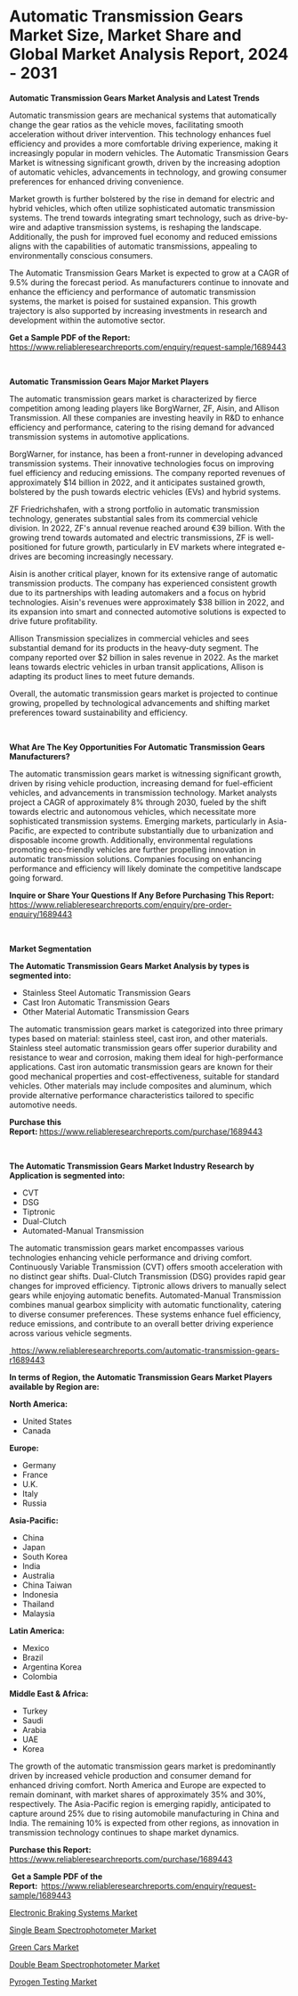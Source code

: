 <p><h1>Automatic Transmission Gears Market Size, Market Share and Global Market Analysis Report, 2024 - 2031</h1></p><p><strong>Automatic Transmission Gears Market Analysis and Latest Trends</strong></p>
<p><p>Automatic transmission gears are mechanical systems that automatically change the gear ratios as the vehicle moves, facilitating smooth acceleration without driver intervention. This technology enhances fuel efficiency and provides a more comfortable driving experience, making it increasingly popular in modern vehicles. The Automatic Transmission Gears Market is witnessing significant growth, driven by the increasing adoption of automatic vehicles, advancements in technology, and growing consumer preferences for enhanced driving convenience.</p><p>Market growth is further bolstered by the rise in demand for electric and hybrid vehicles, which often utilize sophisticated automatic transmission systems. The trend towards integrating smart technology, such as drive-by-wire and adaptive transmission systems, is reshaping the landscape. Additionally, the push for improved fuel economy and reduced emissions aligns with the capabilities of automatic transmissions, appealing to environmentally conscious consumers.</p><p>The Automatic Transmission Gears Market is expected to grow at a CAGR of 9.5% during the forecast period. As manufacturers continue to innovate and enhance the efficiency and performance of automatic transmission systems, the market is poised for sustained expansion. This growth trajectory is also supported by increasing investments in research and development within the automotive sector.</p></p>
<p><strong>Get a Sample PDF of the Report:&nbsp;</strong> <a href="https://www.reliableresearchreports.com/enquiry/request-sample/1689443?utm_campaign=34&utm_medium=2&utm_source=Github&utm_content=ia&utm_term=02112024&utm_id=automatic-transmission-gears">https://www.reliableresearchreports.com/enquiry/request-sample/1689443</a></p>
<p>&nbsp;</p>
<p><strong>Automatic Transmission Gears Major Market Players</strong></p>
<p><p>The automatic transmission gears market is characterized by fierce competition among leading players like BorgWarner, ZF, Aisin, and Allison Transmission. All these companies are investing heavily in R&D to enhance efficiency and performance, catering to the rising demand for advanced transmission systems in automotive applications.</p><p>BorgWarner, for instance, has been a front-runner in developing advanced transmission systems. Their innovative technologies focus on improving fuel efficiency and reducing emissions. The company reported revenues of approximately $14 billion in 2022, and it anticipates sustained growth, bolstered by the push towards electric vehicles (EVs) and hybrid systems.</p><p>ZF Friedrichshafen, with a strong portfolio in automatic transmission technology, generates substantial sales from its commercial vehicle division. In 2022, ZF's annual revenue reached around €39 billion. With the growing trend towards automated and electric transmissions, ZF is well-positioned for future growth, particularly in EV markets where integrated e-drives are becoming increasingly necessary.</p><p>Aisin is another critical player, known for its extensive range of automatic transmission products. The company has experienced consistent growth due to its partnerships with leading automakers and a focus on hybrid technologies. Aisin's revenues were approximately $38 billion in 2022, and its expansion into smart and connected automotive solutions is expected to drive future profitability.</p><p>Allison Transmission specializes in commercial vehicles and sees substantial demand for its products in the heavy-duty segment. The company reported over $2 billion in sales revenue in 2022. As the market leans towards electric vehicles in urban transit applications, Allison is adapting its product lines to meet future demands.</p><p>Overall, the automatic transmission gears market is projected to continue growing, propelled by technological advancements and shifting market preferences toward sustainability and efficiency.</p></p>
<p>&nbsp;</p>
<p><strong>What Are The Key Opportunities For Automatic Transmission Gears Manufacturers?</strong></p>
<p><p>The automatic transmission gears market is witnessing significant growth, driven by rising vehicle production, increasing demand for fuel-efficient vehicles, and advancements in transmission technology. Market analysts project a CAGR of approximately 8% through 2030, fueled by the shift towards electric and autonomous vehicles, which necessitate more sophisticated transmission systems. Emerging markets, particularly in Asia-Pacific, are expected to contribute substantially due to urbanization and disposable income growth. Additionally, environmental regulations promoting eco-friendly vehicles are further propelling innovation in automatic transmission solutions. Companies focusing on enhancing performance and efficiency will likely dominate the competitive landscape going forward.</p></p>
<p><strong>Inquire or Share Your Questions If Any Before Purchasing This Report:</strong> <a href="https://www.reliableresearchreports.com/enquiry/pre-order-enquiry/1689443?utm_campaign=34&utm_medium=2&utm_source=Github&utm_content=ia&utm_term=02112024&utm_id=automatic-transmission-gears">https://www.reliableresearchreports.com/enquiry/pre-order-enquiry/1689443</a></p>
<p>&nbsp;</p>
<p><strong>Market Segmentation</strong></p>
<p><strong>The Automatic Transmission Gears Market Analysis by types is segmented into:</strong></p>
<p><ul><li>Stainless Steel Automatic Transmission Gears</li><li>Cast Iron Automatic Transmission Gears</li><li>Other Material Automatic Transmission Gears</li></ul></p>
<p><p>The automatic transmission gears market is categorized into three primary types based on material: stainless steel, cast iron, and other materials. Stainless steel automatic transmission gears offer superior durability and resistance to wear and corrosion, making them ideal for high-performance applications. Cast iron automatic transmission gears are known for their good mechanical properties and cost-effectiveness, suitable for standard vehicles. Other materials may include composites and aluminum, which provide alternative performance characteristics tailored to specific automotive needs.</p></p>
<p><strong>Purchase this Report:&nbsp;</strong><a href="https://www.reliableresearchreports.com/purchase/1689443?utm_campaign=34&utm_medium=2&utm_source=Github&utm_content=ia&utm_term=02112024&utm_id=automatic-transmission-gears">https://www.reliableresearchreports.com/purchase/1689443</a></p>
<p>&nbsp;</p>
<p><strong>The Automatic Transmission Gears Market Industry Research by Application is segmented into:</strong></p>
<p><ul><li>CVT</li><li>DSG</li><li>Tiptronic</li><li>Dual-Clutch</li><li>Automated-Manual Transmission</li></ul></p>
<p><p>The automatic transmission gears market encompasses various technologies enhancing vehicle performance and driving comfort. Continuously Variable Transmission (CVT) offers smooth acceleration with no distinct gear shifts. Dual-Clutch Transmission (DSG) provides rapid gear changes for improved efficiency. Tiptronic allows drivers to manually select gears while enjoying automatic benefits. Automated-Manual Transmission combines manual gearbox simplicity with automatic functionality, catering to diverse consumer preferences. These systems enhance fuel efficiency, reduce emissions, and contribute to an overall better driving experience across various vehicle segments.</p></p>
<p><a href="https://www.reliableresearchreports.com/automatic-transmission-gears-r1689443?utm_campaign=34&utm_medium=2&utm_source=Github&utm_content=ia&utm_term=02112024&utm_id=automatic-transmission-gears">&nbsp;https://www.reliableresearchreports.com/automatic-transmission-gears-r1689443</a></p>
<p><strong>In terms of Region, the Automatic Transmission Gears Market Players available by Region are:</strong></p>
<p>
    <p> <strong> North America: </strong>
        <ul>
            <li>United States</li>
            <li>Canada</li>
        </ul>
        </p> 
    <p> <strong> Europe: </strong>
        <ul>
            <li>Germany</li>
            <li>France</li>
            <li>U.K.</li>
            <li>Italy</li>
            <li>Russia</li>
        </ul>
        </p> 
    <p> <strong> Asia-Pacific: </strong>
        <ul>
            <li>China</li>
            <li>Japan</li>
            <li>South Korea</li>
            <li>India</li>
            <li>Australia</li>
            <li>China Taiwan</li>
            <li>Indonesia</li>
            <li>Thailand</li>
            <li>Malaysia</li>
        </ul>
        </p> 
    <p> <strong> Latin America: </strong>
        <ul>
            <li>Mexico</li>
            <li>Brazil</li>
            <li>Argentina Korea</li>
            <li>Colombia</li>
        </ul>
        </p> 
    <p> <strong> Middle East & Africa: </strong>
        <ul>
            <li>Turkey</li>
            <li>Saudi</li>
            <li>Arabia</li>
            <li>UAE</li>
            <li>Korea</li>
        </ul>
    </p>
    </p>
<p><p>The growth of the automatic transmission gears market is predominantly driven by increased vehicle production and consumer demand for enhanced driving comfort. North America and Europe are expected to remain dominant, with market shares of approximately 35% and 30%, respectively. The Asia-Pacific region is emerging rapidly, anticipated to capture around 25% due to rising automobile manufacturing in China and India. The remaining 10% is expected from other regions, as innovation in transmission technology continues to shape market dynamics.</p></p>
<p><strong>Purchase this Report: </strong><a href="https://www.reliableresearchreports.com/purchase/1689443?utm_campaign=34&utm_medium=2&utm_source=Github&utm_content=ia&utm_term=02112024&utm_id=automatic-transmission-gears">https://www.reliableresearchreports.com/purchase/1689443</a></p>
<p>&nbsp;<strong>Get a Sample PDF of the Report:&nbsp;&nbsp;</strong><a href="https://www.reliableresearchreports.com/enquiry/request-sample/1689443?utm_campaign=34&utm_medium=2&utm_source=Github&utm_content=ia&utm_term=02112024&utm_id=automatic-transmission-gears">https://www.reliableresearchreports.com/enquiry/request-sample/1689443</a></p>
<p><strong></strong></p>
<p><p><a href="https://github.com/Alanbrewer218/Market-Research-Report-List-1/blob/main/electronic-braking-systems-market.md?utm_campaign=34&utm_medium=2&utm_source=Github&utm_content=ia&utm_term=02112024&utm_id=automatic-transmission-gears">Electronic Braking Systems Market</a></p><p><a href="https://www.linkedin.com/pulse/single-beam-spectrophotometer-market-segmentation-geographical-shuuf?utm_campaign=34&utm_medium=2&utm_source=Github&utm_content=ia&utm_term=02112024&utm_id=automatic-transmission-gears">Single Beam Spectrophotometer Market</a></p><p><a href="https://github.com/fannklhimesu/Market-Research-Report-List-1/blob/main/green-cars-market.md?utm_campaign=34&utm_medium=2&utm_source=Github&utm_content=ia&utm_term=02112024&utm_id=automatic-transmission-gears">Green Cars Market</a></p><p><a href="https://www.linkedin.com/pulse/double-beam-spectrophotometer-market-growth-outlook-from-2024-9u0uf?utm_campaign=34&utm_medium=2&utm_source=Github&utm_content=ia&utm_term=02112024&utm_id=automatic-transmission-gears">Double Beam Spectrophotometer Market</a></p><p><a href="https://issuu.com/reportprime-2/docs/pyrogen-testing-market-size-2030.pp_d5d97002c7c78a?utm_campaign=34&utm_medium=2&utm_source=Github&utm_content=ia&utm_term=02112024&utm_id=automatic-transmission-gears">Pyrogen Testing Market</a></p></p>